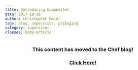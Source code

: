 ```yaml
---
title: Introducing Composites
date: 2017-10-18
author: Christopher Maier
tags: blog, supervisor, packaging
category: supervisor
classes: body-article
---
```


<h3><p style="text-align: center;">This content has moved to the Chef blog!</p></h3>
<h3><a href="https://blog.chef.io/2017/10/18/introducing-composites"><p style="text-align: center;">Click Here!</p></a></h3>
